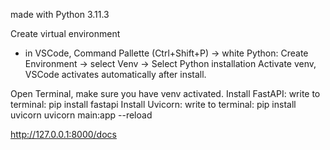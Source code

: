 made with Python 3.11.3


Create virtual environment
- in VSCode, Command Pallette (Ctrl+Shift+P) -> white Python: Create Environment -> select Venv -> Select Python installation
Activate venv, VSCode activates automatically after install.

Open Terminal, make sure you have venv activated.
Install FastAPI:
write to terminal: pip install fastapi
Install Uvicorn:
write to terminal: pip install uvicorn
uvicorn main:app --reload

http://127.0.0.1:8000/docs 